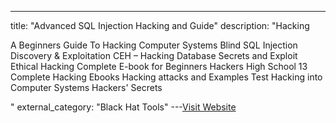 ---
title: "Advanced SQL Injection Hacking and Guide"
description: "Hacking


A Beginners Guide To Hacking Computer Systems
Blind SQL Injection Discovery & Exploitation
CEH – Hacking Database Secrets and Exploit
Ethical Hacking Complete E-book for Beginners
Hackers High School 13 Complete Hacking Ebooks
Hacking attacks and Examples Test
Hacking into Computer Systems
Hackers' Secrets

"
external_category: "Black Hat Tools"
---[Visit Website](https://defcon.org/images/defcon-17/dc-17-presentations/defcon-17-joseph_mccray-adv_sql_injection.pdf)

